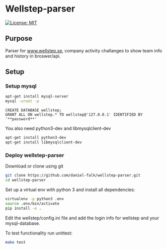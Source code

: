 # Wellstep-parser

[![License: MIT](https://img.shields.io/badge/License-MIT-yellow.svg)](https://opensource.org/licenses/MIT)

## Purpose
Parser for www.wellstep.se, company activity challanges to show team info and history in broswer/api.

## Setup

### Setup mysql

```bash
apt-get install mysql-server
mysql -uroot -p
```
```mysql
CREATE DATABASE wellstep;
GRANT ALL ON wellstep.* TO wellstep@'127.0.0.1' IDENTIFIED BY '**password**'
```

You also need python3-dev and libmysqlclient-dev
```bash
apt-get install python3-dev
apt-get install libmysqlclient-dev
```

### Deploy wellstep-parser 

Download or clone using git
```bash
git clone https://github.com/daniel-falk/wellstep-parser.git
cd wellstep-parser
```

Set up a virtual env with python 3 and install all dependencies:
```bash
virtualenv -p python3 .env
source .env/bin/activate
pip install -e .
```

Edit the wellstep/config.ini file and add the login info for wellstep and your mysql-database.

To test functionality run unittest:
```bash
make test
```
